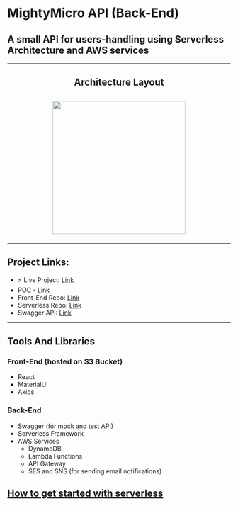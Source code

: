 # MightyMicro API (Back-End)

## A small API for users-handling using Serverless Architecture and AWS services

---

## <p align="center">Architecture Layout</p>

## <p align="center"><img src="https://docs.google.com/drawings/d/e/2PACX-1vTQlbQPhB2Qnh5hh5dKZj4RbLTqK7V9VyeJ1C3WmUZNKfqVreaWiNLalsif8UUaFuVhRa1ApFVQ7LPh/pub?w=787&h=526" width="300" /> </p>

---

## Project Links:

- ⚡ Live Project: [Link](https://mighty-api.s3.eu-central-1.amazonaws.com/index.html)
- POC - [Link](https://docs.google.com/document/d/1EO46hMZ_tN8RhxRoi7QeXQE3kkOAu02tLZScr6zdJa4/edit?usp=sharing)
- Front-End Repo: [Link](https://github.com/chikoom/mighty-micro-api)
- Serverless Repo: [Link](https://github.com/chikoom/serverless-project)
- Swagger API: [Link](https://app.swaggerhub.com/apis/chikoom2/MightyMicroAPI/1.0.0)

---

## Tools And Libraries

### Front-End (hosted on S3 Bucket)

- React
- MaterialUI
- Axios

### Back-End

- Swagger (for mock and test API)
- Serverless Framework
- AWS Services
  - DynamoDB
  - Lambda Functions
  - API Gateway
  - SES and SNS (for sending email notifications)

## [How to get started with serverless](https://dev.to/oryam/getting-started-with-lambda-dynamodb-using-serverless-framework-147g) 
